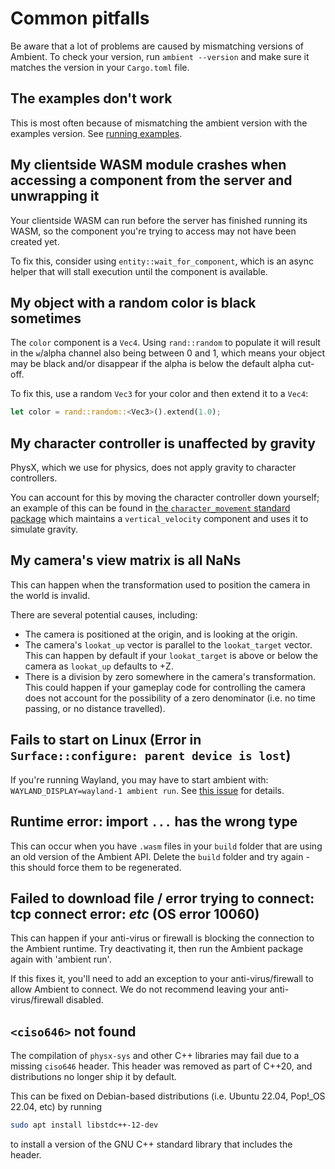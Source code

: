 # Common pitfalls

Be aware that a lot of problems are caused by mismatching versions of Ambient. To check your version, run `ambient --version` and make sure it matches the version in your `Cargo.toml` file.

## The examples don't work

This is most often because of mismatching the ambient version with the
examples version. See [running examples](../user/running_examples.md).

## My clientside WASM module crashes when accessing a component from the server and unwrapping it

Your clientside WASM can run before the server has finished running its WASM, so the component you're trying to access may not have been created yet.

To fix this, consider using `entity::wait_for_component`, which is an async helper that will stall execution until the component is available.

## My object with a random color is black sometimes

The `color` component is a `Vec4`. Using `rand::random` to populate it will
result in the `w`/alpha channel also being between 0 and 1, which means your
object may be black and/or disappear if the alpha is below the default alpha
cut-off.

To fix this, use a random `Vec3` for your color and then extend it to a `Vec4`:

```rust
let color = rand::random::<Vec3>().extend(1.0);
```

## My character controller is unaffected by gravity

PhysX, which we use for physics, does not apply gravity to character controllers.

You can account for this by moving the character controller down yourself;
an example of this can be found in [the `character_movement` standard package](https://github.com/AmbientRun/Ambient/blob/main/guest/rust/packages/std/character_movement/src/server.rs)
which maintains a `vertical_velocity` component and uses it to simulate gravity.

## My camera's view matrix is all NaNs

This can happen when the transformation used to position the camera in the world is invalid.

There are several potential causes, including:

- The camera is positioned at the origin, and is looking at the origin.
- The camera's `lookat_up` vector is parallel to the `lookat_target` vector. This can happen by default if your `lookat_target` is above or below the camera as `lookat_up` defaults to +Z.
- There is a division by zero somewhere in the camera's transformation. This could happen if your gameplay code for controlling the camera does not account for the possibility of a zero denominator (i.e. no time passing, or no distance travelled).

## Fails to start on Linux (Error in `Surface::configure: parent device is lost`)

If you're running Wayland, you may have to start ambient with: `WAYLAND_DISPLAY=wayland-1 ambient run`.
See [this issue](https://github.com/gfx-rs/wgpu/issues/2519) for details.

## Runtime error: import `...` has the wrong type

This can occur when you have `.wasm` files in your `build` folder that are using an old version of the Ambient API.
Delete the `build` folder and try again - this should force them to be regenerated.

## Failed to download file / error trying to connect: tcp connect error: _etc_ (OS error 10060)

This can happen if your anti-virus or firewall is blocking the connection to the Ambient runtime.
Try deactivating it, then run the Ambient package again with 'ambient run'.

If this fixes it, you'll need to add an exception to your anti-virus/firewall to allow Ambient to connect.
We do not recommend leaving your anti-virus/firewall disabled.

## `<ciso646>` not found

The compilation of `physx-sys` and other C++ libraries may fail due to a missing `ciso646` header.
This header was removed as part of C++20, and distributions no longer ship it by default.

This can be fixed on Debian-based distributions (i.e. Ubuntu 22.04, Pop!\_OS 22.04, etc) by running

```sh
sudo apt install libstdc++-12-dev
```

to install a version of the GNU C++ standard library that includes the header.
